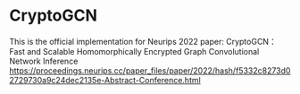 # CryptoGCN

This is the official implementation for Neurips 2022 paper: 
CryptoGCN：Fast and Scalable Homomorphically Encrypted Graph Convolutional Network Inference
https://proceedings.neurips.cc/paper_files/paper/2022/hash/f5332c8273d02729730a9c24dec2135e-Abstract-Conference.html
